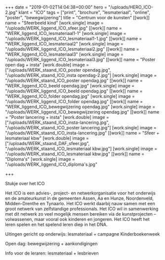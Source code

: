 +++
date = "2019-01-02T14:04:38+00:00"
hero = "/uploads/HERO_ICO-2.jpg"
klant = "ICO"
tags = ["print", "brochure", "lesmateriaal", "online", "poster", "bewegwijzering"]
title = "Centrum voor de kunsten"
[[work]]
name = "Sfeerbeeld kind"
[work.single]
image = "/uploads/WERK_liggend_ICO_sfeer.jpg"
[[work]]
name = "WERK_liggend_ICO_lesmateriaal1-1"
[work.single]
image = "/uploads/WERK_liggend_ICO_lesmateriaal1-1.jpg"
[[work]]
name = "WERK_liggend_ICO_lesmateriaal2"
[work.single]
image = "/uploads/WERK_liggend_ICO_lesmateriaal2.jpg"
[[work]]
name = "WERK_liggend_ICO_lesmateriaal3"
[work.single]
image = "/uploads/WERK_liggend_ICO_lesmateriaal3.jpg"
[[work]]
name = "Poster open dag + insta"
[work.double]
image = ["/uploads/WERK_staand_ICO_poster opendag.jpg", "/uploads/WERK_staand_ICO_insta opendag-2.jpg"]
[work.single]
image = "/uploads/WERK_staand_ICO_poster opendag.jpg"
[[work]]
name = "WERK_liggend_ICO_beeld opendag.jpg"
[work.single]
image = "/uploads/WERK_liggend_ICO_beeld opendag.jpg"
[[work]]
name = "WERK_liggend_ICO_folder opendag.jpg"
[work.single]
image = "/uploads/WERK_liggend_ICO_folder opendag.jpg"
[[work]]
name = "WERK_liggend_ICO_bewegwijzering opendag.jpg"
[work.single]
image = "/uploads/WERK_liggend_ICO_bewegwijzering opendag.jpg"
[[work]]
name = "Poster lancering + insta"
[work.double]
image = ["/uploads/WERK_staand_ICO_insta-lancering.jpg", "/uploads/WERK_staand_ICO_poster lancering.jpg"]
[work.single]
image = "/uploads/WERK_staand_ICO_insta-lancering.jpg"
[[work]]
name = "Sfeer + lesmateriaal kbw"
[work.double]
image = ["/uploads/WERK_staand_DAF_sfeer.jpg", "/uploads/WERK_staand_ICO_lesmateriaal kbw.jpg"]
[work.single]
image = "/uploads/WERK_staand_ICO_lesmateriaal kbw.jpg"
[[work]]
name = "Diploma's"
[work.single]
image = "/uploads/WERK_liggend_ICO_diploma's.jpg"

+++

Stukje over het ICO

Het ICO is een advies-, project- en netwerkorganisatie voor het onderwijs en de amateurkunst in de gemeenten Assen, Aa en Hunze, Noordenveld, Midden-Drenthe en Tynaarlo. Het ICO werkt daarbij nauw samen met een groot netwerk van zelfstandige professionals. Het ICO wil in samenwerking met dit netwerk zo veel mogelijk mensen bereiken via de kunstprojecten – volwassenen, maar vooral ook kinderen en jongeren. Het ICO heeft het leren spelen en het spelend leren diep in het DNA.

Uitingen gericht op onderwijs: lesmateriaal + campagne Kinderboekenweek 

Open dag: bewegwijzering + aankondigingen

Info voor de leraren: lesmateriaal + lesbrieven 